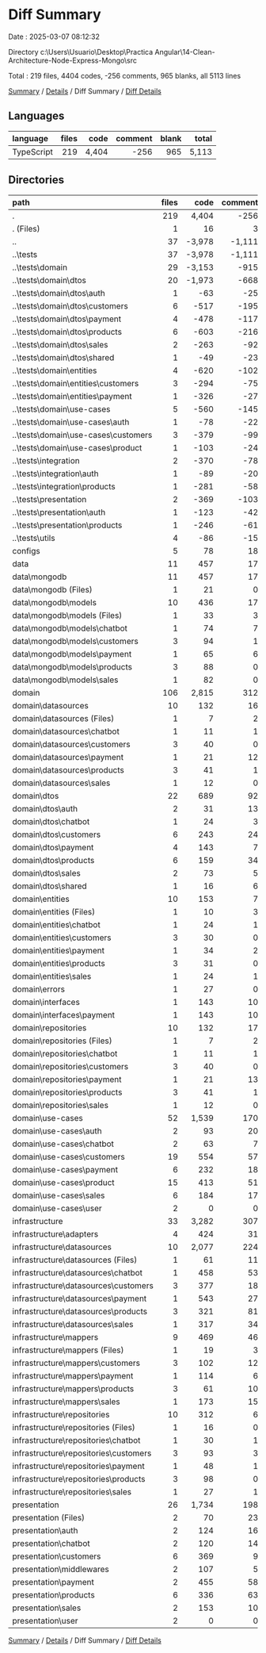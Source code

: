 # Diff Summary

Date : 2025-03-07 08:12:32

Directory c:\\Users\\Usuario\\Desktop\\Practica Angular\\14-Clean-Architecture-Node-Express-Mongo\\src

Total : 219 files,  4404 codes, -256 comments, 965 blanks, all 5113 lines

[Summary](results.md) / [Details](details.md) / Diff Summary / [Diff Details](diff-details.md)

## Languages
| language | files | code | comment | blank | total |
| :--- | ---: | ---: | ---: | ---: | ---: |
| TypeScript | 219 | 4,404 | -256 | 965 | 5,113 |

## Directories
| path | files | code | comment | blank | total |
| :--- | ---: | ---: | ---: | ---: | ---: |
| . | 219 | 4,404 | -256 | 965 | 5,113 |
| . (Files) | 1 | 16 | 3 | 4 | 23 |
| .. | 37 | -3,978 | -1,111 | -984 | -6,073 |
| ..\\tests | 37 | -3,978 | -1,111 | -984 | -6,073 |
| ..\\tests\\domain | 29 | -3,153 | -915 | -787 | -4,855 |
| ..\\tests\\domain\\dtos | 20 | -1,973 | -668 | -566 | -3,207 |
| ..\\tests\\domain\\dtos\\auth | 1 | -63 | -25 | -19 | -107 |
| ..\\tests\\domain\\dtos\\customers | 6 | -517 | -195 | -150 | -862 |
| ..\\tests\\domain\\dtos\\payment | 4 | -478 | -117 | -151 | -746 |
| ..\\tests\\domain\\dtos\\products | 6 | -603 | -216 | -164 | -983 |
| ..\\tests\\domain\\dtos\\sales | 2 | -263 | -92 | -66 | -421 |
| ..\\tests\\domain\\dtos\\shared | 1 | -49 | -23 | -16 | -88 |
| ..\\tests\\domain\\entities | 4 | -620 | -102 | -86 | -808 |
| ..\\tests\\domain\\entities\\customers | 3 | -294 | -75 | -56 | -425 |
| ..\\tests\\domain\\entities\\payment | 1 | -326 | -27 | -30 | -383 |
| ..\\tests\\domain\\use-cases | 5 | -560 | -145 | -135 | -840 |
| ..\\tests\\domain\\use-cases\\auth | 1 | -78 | -22 | -19 | -119 |
| ..\\tests\\domain\\use-cases\\customers | 3 | -379 | -99 | -95 | -573 |
| ..\\tests\\domain\\use-cases\\product | 1 | -103 | -24 | -21 | -148 |
| ..\\tests\\integration | 2 | -370 | -78 | -84 | -532 |
| ..\\tests\\integration\\auth | 1 | -89 | -20 | -23 | -132 |
| ..\\tests\\integration\\products | 1 | -281 | -58 | -61 | -400 |
| ..\\tests\\presentation | 2 | -369 | -103 | -93 | -565 |
| ..\\tests\\presentation\\auth | 1 | -123 | -42 | -38 | -203 |
| ..\\tests\\presentation\\products | 1 | -246 | -61 | -55 | -362 |
| ..\\tests\\utils | 4 | -86 | -15 | -20 | -121 |
| configs | 5 | 78 | 18 | 39 | 135 |
| data | 11 | 457 | 17 | 48 | 522 |
| data\\mongodb | 11 | 457 | 17 | 48 | 522 |
| data\\mongodb (Files) | 1 | 21 | 0 | 9 | 30 |
| data\\mongodb\\models | 10 | 436 | 17 | 39 | 492 |
| data\\mongodb\\models (Files) | 1 | 33 | 3 | 7 | 43 |
| data\\mongodb\\models\\chatbot | 1 | 74 | 7 | 5 | 86 |
| data\\mongodb\\models\\customers | 3 | 94 | 1 | 7 | 102 |
| data\\mongodb\\models\\payment | 1 | 65 | 6 | 3 | 74 |
| data\\mongodb\\models\\products | 3 | 88 | 0 | 14 | 102 |
| data\\mongodb\\models\\sales | 1 | 82 | 0 | 3 | 85 |
| domain | 106 | 2,815 | 312 | 667 | 3,794 |
| domain\\datasources | 10 | 132 | 16 | 39 | 187 |
| domain\\datasources (Files) | 1 | 7 | 2 | 4 | 13 |
| domain\\datasources\\chatbot | 1 | 11 | 1 | 1 | 13 |
| domain\\datasources\\customers | 3 | 40 | 0 | 3 | 43 |
| domain\\datasources\\payment | 1 | 21 | 12 | 12 | 45 |
| domain\\datasources\\products | 3 | 41 | 1 | 18 | 60 |
| domain\\datasources\\sales | 1 | 12 | 0 | 1 | 13 |
| domain\\dtos | 22 | 689 | 92 | 168 | 949 |
| domain\\dtos\\auth | 2 | 31 | 13 | 23 | 67 |
| domain\\dtos\\chatbot | 1 | 24 | 3 | 5 | 32 |
| domain\\dtos\\customers | 6 | 243 | 24 | 45 | 312 |
| domain\\dtos\\payment | 4 | 143 | 7 | 19 | 169 |
| domain\\dtos\\products | 6 | 159 | 34 | 56 | 249 |
| domain\\dtos\\sales | 2 | 73 | 5 | 12 | 90 |
| domain\\dtos\\shared | 1 | 16 | 6 | 8 | 30 |
| domain\\entities | 10 | 153 | 7 | 24 | 184 |
| domain\\entities (Files) | 1 | 10 | 3 | 4 | 17 |
| domain\\entities\\chatbot | 1 | 24 | 1 | 2 | 27 |
| domain\\entities\\customers | 3 | 30 | 0 | 7 | 37 |
| domain\\entities\\payment | 1 | 34 | 2 | 4 | 40 |
| domain\\entities\\products | 3 | 31 | 0 | 5 | 36 |
| domain\\entities\\sales | 1 | 24 | 1 | 2 | 27 |
| domain\\errors | 1 | 27 | 0 | 8 | 35 |
| domain\\interfaces | 1 | 143 | 10 | 9 | 162 |
| domain\\interfaces\\payment | 1 | 143 | 10 | 9 | 162 |
| domain\\repositories | 10 | 132 | 17 | 34 | 183 |
| domain\\repositories (Files) | 1 | 7 | 2 | 4 | 13 |
| domain\\repositories\\chatbot | 1 | 11 | 1 | 1 | 13 |
| domain\\repositories\\customers | 3 | 40 | 0 | 3 | 43 |
| domain\\repositories\\payment | 1 | 21 | 13 | 13 | 47 |
| domain\\repositories\\products | 3 | 41 | 1 | 12 | 54 |
| domain\\repositories\\sales | 1 | 12 | 0 | 1 | 13 |
| domain\\use-cases | 52 | 1,539 | 170 | 385 | 2,094 |
| domain\\use-cases\\auth | 2 | 93 | 20 | 48 | 161 |
| domain\\use-cases\\chatbot | 2 | 63 | 7 | 10 | 80 |
| domain\\use-cases\\customers | 19 | 554 | 57 | 108 | 719 |
| domain\\use-cases\\payment | 6 | 232 | 18 | 37 | 287 |
| domain\\use-cases\\product | 15 | 413 | 51 | 146 | 610 |
| domain\\use-cases\\sales | 6 | 184 | 17 | 34 | 235 |
| domain\\use-cases\\user | 2 | 0 | 0 | 2 | 2 |
| infrastructure | 33 | 3,282 | 307 | 741 | 4,330 |
| infrastructure\\adapters | 4 | 424 | 31 | 89 | 544 |
| infrastructure\\datasources | 10 | 2,077 | 224 | 481 | 2,782 |
| infrastructure\\datasources (Files) | 1 | 61 | 11 | 18 | 90 |
| infrastructure\\datasources\\chatbot | 1 | 458 | 53 | 91 | 602 |
| infrastructure\\datasources\\customers | 3 | 377 | 18 | 68 | 463 |
| infrastructure\\datasources\\payment | 1 | 543 | 27 | 63 | 633 |
| infrastructure\\datasources\\products | 3 | 321 | 81 | 178 | 580 |
| infrastructure\\datasources\\sales | 1 | 317 | 34 | 63 | 414 |
| infrastructure\\mappers | 9 | 469 | 46 | 73 | 588 |
| infrastructure\\mappers (Files) | 1 | 19 | 3 | 7 | 29 |
| infrastructure\\mappers\\customers | 3 | 102 | 12 | 22 | 136 |
| infrastructure\\mappers\\payment | 1 | 114 | 6 | 8 | 128 |
| infrastructure\\mappers\\products | 3 | 61 | 10 | 20 | 91 |
| infrastructure\\mappers\\sales | 1 | 173 | 15 | 16 | 204 |
| infrastructure\\repositories | 10 | 312 | 6 | 98 | 416 |
| infrastructure\\repositories (Files) | 1 | 16 | 0 | 7 | 23 |
| infrastructure\\repositories\\chatbot | 1 | 30 | 1 | 8 | 39 |
| infrastructure\\repositories\\customers | 3 | 93 | 3 | 28 | 124 |
| infrastructure\\repositories\\payment | 1 | 48 | 1 | 14 | 63 |
| infrastructure\\repositories\\products | 3 | 98 | 0 | 33 | 131 |
| infrastructure\\repositories\\sales | 1 | 27 | 1 | 8 | 36 |
| presentation | 26 | 1,734 | 198 | 450 | 2,382 |
| presentation (Files) | 2 | 70 | 23 | 33 | 126 |
| presentation\\auth | 2 | 124 | 16 | 31 | 171 |
| presentation\\chatbot | 2 | 120 | 14 | 27 | 161 |
| presentation\\customers | 6 | 369 | 9 | 86 | 464 |
| presentation\\middlewares | 2 | 107 | 5 | 30 | 142 |
| presentation\\payment | 2 | 455 | 58 | 94 | 607 |
| presentation\\products | 6 | 336 | 63 | 109 | 508 |
| presentation\\sales | 2 | 153 | 10 | 38 | 201 |
| presentation\\user | 2 | 0 | 0 | 2 | 2 |

[Summary](results.md) / [Details](details.md) / Diff Summary / [Diff Details](diff-details.md)